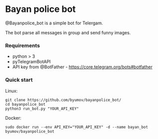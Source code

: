 # Bayan police bot

@Bayanpolice_bot is a simple bot for Telergam.

The bot parse all messages in group and send funny images.
### Requirements

* python > 3
* pyTelegramBotAPI
* API key from @BotFather - https://core.telegram.org/bots#botfather

### Quick start

Linux: 
```
git clone https://github.com/byumov/bayanpolice_bot/
cd bayanpolice_bot
python3 run_bot.py "YOUR_API_KEY"
```

Docker:
```
sudo docker run --env API_KEY="YOUR_API_KEY" -d --name bayan_bot byumov/bayanpolice_bot
```
